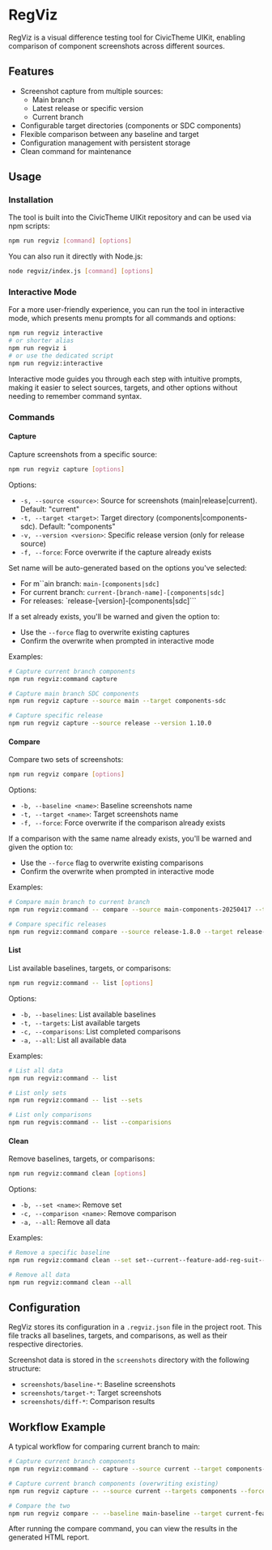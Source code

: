 # RegViz

RegViz is a visual difference testing tool for CivicTheme UIKit, enabling comparison of component screenshots across different sources.

## Features

- Screenshot capture from multiple sources:
  - Main branch
  - Latest release or specific version
  - Current branch
- Configurable target directories (components or SDC components)
- Flexible comparison between any baseline and target
- Configuration management with persistent storage
- Clean command for maintenance

## Usage

### Installation

The tool is built into the CivicTheme UIKit repository and can be used via npm scripts:

```bash
npm run regviz [command] [options]
```

You can also run it directly with Node.js:

```bash
node regviz/index.js [command] [options]
```

### Interactive Mode

For a more user-friendly experience, you can run the tool in interactive mode, which presents menu prompts for all commands and options:

```bash
npm run regviz interactive
# or shorter alias
npm run regviz i
# or use the dedicated script
npm run regviz:interactive
```

Interactive mode guides you through each step with intuitive prompts, making it easier to select sources, targets, and other options without needing to remember command syntax.

### Commands

#### Capture

Capture screenshots from a specific source:

```bash
npm run regviz capture [options]
```

Options:
- `-s, --source <source>`: Source for screenshots (main|release|current). Default: "current"
- `-t, --target <target>`: Target directory (components|components-sdc). Default: "components"
- `-v, --version <version>`: Specific release version (only for release source)
- `-f, --force`: Force overwrite if the capture already exists

Set name will be auto-generated based on the options you've selected:
- For m``ain branch: `main-[components|sdc]`
- For current branch: `current-[branch-name]-[components|sdc]`
- For releases: `release-[version]-[components|sdc]```

If a set already exists, you'll be warned and given the option to:
- Use the `--force` flag to overwrite existing captures
- Confirm the overwrite when prompted in interactive mode

Examples:
```bash
# Capture current branch components
npm run regviz:command capture

# Capture main branch SDC components
npm run regviz capture --source main --target components-sdc

# Capture specific release
npm run regviz capture --source release --version 1.10.0
```

#### Compare

Compare two sets of screenshots:

```bash
npm run regviz compare [options]
```

Options:
- `-b, --baseline <name>`: Baseline screenshots name
- `-t, --target <name>`: Target screenshots name
- `-f, --force`: Force overwrite if the comparison already exists

If a comparison with the same name already exists, you'll be warned and given the option to:
- Use the `--force` flag to overwrite existing comparisons
- Confirm the overwrite when prompted in interactive mode


Examples:
```bash
# Compare main branch to current branch
npm run regviz:command -- compare --source main-components-20250417 --target current-components-20250417

# Compare specific releases
npm run regviz:command compare --source release-1.8.0 --target release-1.9.0
```

#### List

List available baselines, targets, or comparisons:

```bash
npm run regviz:command -- list [options]
```

Options:
- `-b, --baselines`: List available baselines
- `-t, --targets`: List available targets
- `-c, --comparisons`: List completed comparisons
- `-a, --all`: List all available data

Examples:
```bash
# List all data
npm run regviz:command -- list

# List only sets
npm run regviz:command -- list --sets

# List only comparisons
npm run regvis:command -- list --comparisions
```

#### Clean

Remove baselines, targets, or comparisons:

```bash
npm run regviz:command clean [options]
```

Options:
- `-b, --set <name>`: Remove set
- `-c, --comparison <name>`: Remove comparison
- `-a, --all`: Remove all data

Examples:
```bash
# Remove a specific baseline
npm run regviz:command clean --set set--current--feature-add-reg-suit--sdc

# Remove all data
npm run regviz:command clean --all
```

## Configuration

RegViz stores its configuration in a `.regviz.json` file in the project root. This file tracks all baselines, targets, and comparisons, as well as their respective directories.

Screenshot data is stored in the `screenshots` directory with the following structure:
- `screenshots/baseline-*`: Baseline screenshots
- `screenshots/target-*`: Target screenshots
- `screenshots/diff-*`: Comparison results

## Workflow Example

A typical workflow for comparing current branch to main:

```bash
# Capture current branch components
npm run regviz:command -- capture --source current --target components-sdc

# Capture current branch components (overwriting existing)
npm run regviz capture -- --source current --targets components --force

# Compare the two
npm run regviz compare -- --baseline main-baseline --target current-feature
```

After running the compare command, you can view the results in the generated HTML report.
